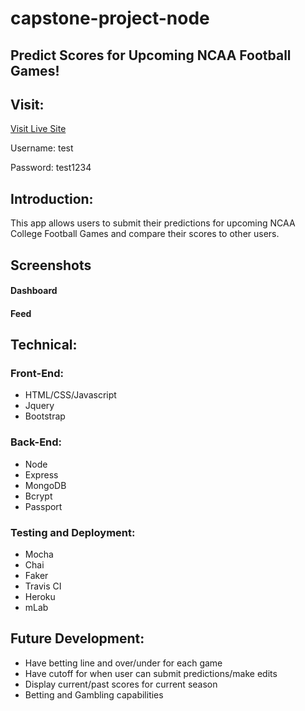 # capstone-project-node

## Predict Scores for Upcoming NCAA Football Games!

## Visit: 
[Visit Live Site](https://safe-river-93282.herokuapp.com/ )

Username: test

Password: test1234

## Introduction: 
 This app allows users to submit their predictions for upcoming NCAA College Football Games and compare their scores to other users.

## Screenshots


#### Dashboard


#### Feed


## Technical:
### Front-End: 
* HTML/CSS/Javascript<br>
* Jquery<br>
* Bootstrap<br>

### Back-End: 
* Node
* Express
* MongoDB
* Bcrypt
* Passport 

### Testing and Deployment: 
* Mocha
* Chai
* Faker
* Travis CI
* Heroku
* mLab


## Future Development: 
* Have betting line and over/under for each game
* Have cutoff for when user can submit predictions/make edits
* Display current/past scores for current season
* Betting and Gambling capabilities  
